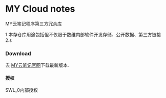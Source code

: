 MY Cloud notes
==============
MY云笔记程序第三方冗余库

1.本存仓库用途包括但不仅限于数维内部软件开发存储、公开数据、第三方链接
2.s

### Download

去 [MY云笔记官网]下载最新版本.

#### 授权

SWL_0内部授权


[MY云笔记官网]:http://www.idigitaltechnology.com/
